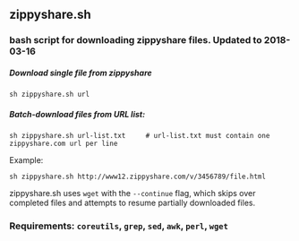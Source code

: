 ## zippyshare.sh
### bash script for downloading zippyshare files. Updated to 2018-03-16

##### Download single file from zippyshare

    sh zippyshare.sh url

##### Batch-download files from URL list:

    sh zippyshare.sh url-list.txt     # url-list.txt must contain one zippyshare.com url per line

Example:

    sh zippyshare.sh http://www12.zippyshare.com/v/3456789/file.html  

zippyshare.sh uses `wget` with the `--continue` flag, which skips over completed files and attempts to  resume partially downloaded files.

### Requirements: `coreutils`, `grep`, `sed`, `awk`, `perl`, **`wget`**

